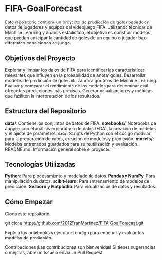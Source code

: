 # FIFA-GoalForecast

Este repositorio contiene un proyecto de predicción de goles basado en datos de jugadores y equipos del videojuego FIFA. Utilizando técnicas de Machine Learning y análisis estadístico, el objetivo es construir modelos que puedan anticipar la cantidad de goles de un equipo o jugador bajo diferentes condiciones de juego.

## Objetivos del Proyecto
Explorar y limpiar los datos de FIFA para identificar las características relevantes que influyen en la probabilidad de anotar goles.
Desarrollar modelos de predicción de goles utilizando algoritmos de Machine Learning.
Evaluar y comparar el rendimiento de los modelos para determinar cuál ofrece las predicciones más precisas.
Generar visualizaciones y métricas que faciliten la interpretación de los resultados.
## Estructura del Repositorio
**data/**: Contiene los conjuntos de datos de FIFA.
**notebooks/**: Notebooks de Jupyter con el análisis exploratorio de datos (EDA), la creación de modelos y el ajuste de parámetros.
**src/**: Scripts de Python con el código modular para la preparación de datos, creación de modelos y predicción.
**models/**: Modelos entrenados guardados para su reutilización y evaluación.
README.md: Información general sobre el proyecto.

## Tecnologías Utilizadas
**Python**: Para procesamiento y modelado de datos.
**Pandas y NumPy**: Para manipulación de datos.
**scikit-learn**: Para entrenamiento de modelos de predicción.
**Seaborn y Matplotlib**: Para visualización de datos y resultados.

## Cómo Empezar
Clona este repositorio:

git clone https://github.com/2012FranMartinez/FIFA-GoalForecast.git

Explora los notebooks y ejecuta el código para entrenar y evaluar los modelos de predicción.

Contribuciones
¡Las contribuciones son bienvenidas! Si tienes sugerencias o mejoras, abre un Issue o envía un Pull Request.
